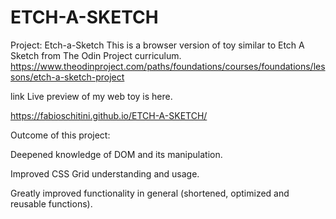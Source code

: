 # ETCH-A-SKETCH


Project: Etch-a-Sketch
This is a browser version of toy similar to Etch A Sketch from The Odin Project curriculum.
https://www.theodinproject.com/paths/foundations/courses/foundations/lessons/etch-a-sketch-project


link Live preview of my web toy is here.

https://fabioschitini.github.io/ETCH-A-SKETCH/

Outcome of this project:

Deepened knowledge of DOM and its manipulation.

Improved CSS Grid understanding and usage.

Greatly improved functionality in general (shortened, optimized and reusable functions).
